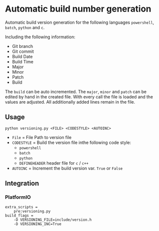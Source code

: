 # Automatic build number generation
Automatic build version generation for the following languages `powershell`, `batch`, `python` and `c`.


Including the following information: 

* Git branch
* Git commit
* Build Date
* Build Time
* Major
* Minor
* Patch
* Build

The `build` can be auto incremented. The `major`, `minor` and `patch` can be edited by hand in the created file. 
With every call the file is loaded and the values are adjusted. All additionally added lines remain in the file.

## Usage
```
python versioning.py <FILE> <CODESTYLE> <AUTOINC>
```

* `File` = File Path to version file
* `CODESTYLE` = Build the version file inthe following code style:
  * `powershell`
  * `batch`
  * `python`
  * `DEFINEHEADER` header file for `c` / `c++`  
* `AUTOINC` = Increment the build version var. `True` or `False`

## Integration

### PlatformIO

```
extra_scripts = 
    pre:versioning.py
build_flags = 
    -D VERSIONING_FILE=include/version.h
    -D VERSIONING_INC=True
```

